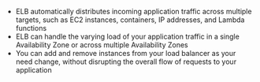 - ELB automatically distributes incoming application traffic across multiple targets, such as EC2 instances, containers, IP addresses, and Lambda functions
- ELB can handle the varying load of your application traffic in a single Availability Zone or across multiple Availability Zones
- You can add and remove instances from your load balancer as your need change, without disrupting the overall flow of requests to your application